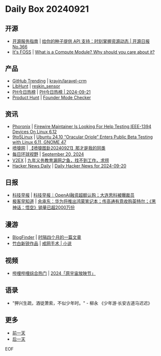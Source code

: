 # Daily Box 20240921

## 开源
- [开源服务指南](https://osguider.com/blog/) | [给你的种子提供 API 支持：时刻掌握资源动态 | 开源日报 No.366](https://osguider.com/blog/post/daily/daily-366/)
- [It's FOSS](https://itsfoss.com/) | [What is a Compute Module? Why should you care about it?](https://itsfoss.com/compute-module/)

## 产品
- [GitHub Trending](https://github.com/trending?since=daily) | [krayin/laravel-crm](https://github.com/krayin/laravel-crm)
- [LibHunt](https://www.libhunt.com/) | [reskin_sensor](https://www.libhunt.com/r/reskin_sensor)
- [PH今日热榜](https://decohack.com/category/producthunt/) | [PH今日热榜 | 2024-09-21](https://decohack.com/producthunt-daily-2024-09-21/)
- [Product Hunt](https://www.producthunt.com) | [Founder Mode Checker](https://www.producthunt.com/posts/founder-mode-checker)

## 资讯
- [Phoronix](https://www.phoronix.com/) | [Firewire Maintainer Is Looking For Help Testing IEEE-1394 Devices On Linux 6.12](https://www.phoronix.com/news/Firewire-Linux-6.12)
- [9to5Linux](https://9to5linux.com/) | [Ubuntu 24.10 &#8220;Oracular Oriole&#8221; Enters Public Beta Testing with Linux 6.11, GNOME 47](https://9to5linux.com/ubuntu-24-10-oracular-oriole-enters-public-beta-testing-with-linux-6-11-gnome-47)
- [喷嚏网](http://www.dapenti.com/blog/blog.asp?subjectid=70&name=xilei) | [【喷嚏图卦20240921】那才是我的同类](http://www.dapenti.com/blog/more.asp?name=xilei&id=181307)
- [每日环球视野](https://idai.ly/) | [September 20, 2024](http://m.idai.ly/se/a193iG?1726761600)
- [V2EX](https://www.v2ex.com/) | [九年义务教育漏网之鱼，找不到工作，求捞](https://www.v2ex.com/t/1074605)
- [Hacker News Daily](https://www.daemonology.net/hn-daily/) | [Daily Hacker News for 2024-09-20](https://www.daemonology.net/hn-daily/2024-09-20.html)

## 日报
- [科技早报](https://www.jiemian.com/lists/459.html) | [科技早报｜OpenAI融资超额认购；大连思科被曝裁员](https://www.jiemian.com/article/11743947.html)
- [极客早知道](https://www.geekpark.net/column/74) | [余承东：华为将推出鸿蒙笔记本；传高通有意收购英特尔；《黑神话：悟空》销量已超2000万份](https://www.geekpark.net/news/340912)

## 漫游
- [BlogFinder](https://bf.zzxworld.com/) | [时隔四个月的一篇文章](https://booop.net/an-article-four-months-later/?utm_source=blogfinder)
- [竹白新锐作品](https://www.zhubai.wiki/) | [戒网手术 | 小说](https://open.zhubai.wiki/a/l/t/z/pl/katotak/2449132566607896576)

## 视频
- [哔哩哔哩综合热门](https://www.bilibili.com/v/popular/all/) | [2024「原宇宙放映节」](https://b23.tv/BV1Zmt6egEMP)

## 语录
- "狎兴生疏，酒徒萧索，不似少年时。" - 柳永 《少年游·长安古道马迟迟》

## 更多
- [前一天](daily-box-20240920.md)
- [后一天](daily-box-20240922.md)

EOF